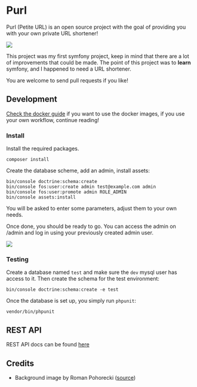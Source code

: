 Purl
====

Purl (Petite URL) is an open source project with the goal of providing you with your own private URL shortener!

![](https://goo.gl/HstQ5n)

This project was my first symfony project, keep in mind that there are a lot of improvements that could be made. The point of this project was to **learn** symfony, and I happened to need a URL shortener.

You are welcome to send pull requests if you like!

## Development

[Check the docker guide](https://github.com/veloxy/purl/tree/master/src/AppBundle/Resources/docs/docker.md) if you want to use the docker images, if you use your own workflow, continue reading!

### Install

Install the required packages.

```
composer install
```

Create the database scheme, add an admin, install assets:

```shell
bin/console doctrine:schema:create
bin/console fos:user:create admin test@example.com admin
bin/console fos:user:promote admin ROLE_ADMIN
bin/console assets:install
```

You will be asked to enter some parameters, adjust them to your own needs.

Once done, you should be ready to go. You can access the admin on /admin and log in using your previously created admin user.

![](https://goo.gl/uhNULT)

### Testing


Create a database named `test` and make sure the `dev` mysql user has access to it. Then create the schema for the test environment:

```shell
bin/console doctrine:schema:create -e test
```

Once the database is set up, you simply run `phpunit`:

```shell
vendor/bin/phpunit
```

## REST API

REST API docs can be found [here](http://docs.purl.apiary.io/#)

## Credits

- Background image by Roman Pohorecki ([source](https://www.pexels.com/photo/mountains-landscape-winter-snow-15382/))
